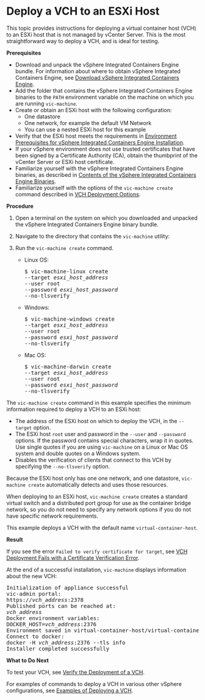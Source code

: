 # Deploy a VCH to an ESXi Host #

This topic provides instructions for deploying a virtual container host (VCH) to an ESXi host that is not managed by vCenter Server. This is the most straightforward way to deploy a VCH, and is ideal for testing.

**Prerequisites**
* Download and unpack the vSphere Integrated Containers Engine bundle. For information about where to obtain vSphere Integrated Containers Engine, see [Download vSphere Integrated Containers Engine](download_vic_engine.md).
* Add the folder that contains the vSphere Integrated Containers Engine binaries to the `PATH` environment variable on the machine on which you are running `vic-machine`. 
* Create or obtain an ESXi host with the following configuration:
  * One datastore
  * One network, for example the default VM Network
  * You can use a nested ESXi host for this example
* Verify that the ESXi host meets the requirements in [Environment Prerequisites for vSphere Integrated Containers Engine Installation](vic_installation_prereqs.md).
* If your vSphere environment does not use trusted certificates that have been signed by a Certificate Authority (CA), obtain the thumbprint of the vCenter Server or ESXi host certificate.
* Familiarize yourself with the vSphere Integrated Containers Engine binaries, as described in [Contents of the vSphere Integrated Containers Engine Binaries](contents_of_vic_binaries.md). 
* Familiarize yourself with the options of the `vic-machine create` command described in [VCH Deployment Options](vch_installer_options.md).

**Procedure**

1. Open a terminal on the system on which you downloaded and unpacked the vSphere Integrated Containers Engine binary bundle.
2. Navigate to the directory that contains the `vic-machine` utility:
3. Run the `vic-machine create` command.

   - Linux OS:
      <pre>$ vic-machine-linux create
     --target <i>esxi_host_address</i>
     --user root
     --password <i>esxi_host_password</i>
     --no-tlsverify
     </pre>  
   - Windows:
      <pre>$ vic-machine-windows create
     --target <i>esxi_host_address</i>
     --user root
     --password <i>esxi_host_password</i>
     --no-tlsverify
     </pre> 
   - Mac OS:
       <pre>$ vic-machine-darwin create
     --target <i>esxi_host_address</i>
     --user root
     --password <i>esxi_host_password</i>
     --no-tlsverify
     </pre> 

The `vic-machine create` command in this example specifies the minimum information required to deploy a VCH to an ESXi host:

- The address of the ESXi host on which to deploy the VCH, in the `--target` option. 
- The ESXi host `root` user and password in the `--user` and `--password` options. If the password contains special characters, wrap it in quotes. Use single quotes if you are using `vic-machine` on a Linux or Mac OS system and double quotes on a Windows system. 
- Disables the verification of clients that connect to this VCH by specifying the `--no-tlsverify` option.
   
Because the ESXi host only has one one network, and one datastore, `vic-machine create` automatically detects and uses those resources. 

When deploying to an ESXi host, `vic-machine create` creates a standard virtual switch and a distributed port group for use as the container bridge network, so you do not need to specify any network options if you do not have specific network requirements.

This example deploys a VCH with the default name `virtual-container-host`.

**Result**

If you see the error `Failed to verify certificate for target`, see [VCH Deployment Fails with a Certificate Verification Error](ts_thumbprint_error.md).

At the end of a successful installation, `vic-machine` displays information about the new VCH:
   
<pre>Initialization of appliance successful
vic-admin portal:
https://<i>vch_address</i>:2378
Published ports can be reached at:
<i>vch_address</i>
Docker environment variables:
DOCKER_HOST=<i>vch_address</i>:2376
Environment saved in virtual-container-host/virtual-container-host.env
Connect to docker:
docker -H <i>vch_address</i>:2376 --tls info
Installer completed successfully</pre>

**What to Do Next** 

To test your VCH, see [Verify the Deployment of a VCH](verify_vch_deployment.md).
    
For examples of commands to deploy a VCH in various other vSphere configurations, see [Examples of Deploying a VCH](vch_installer_examples.md). 
